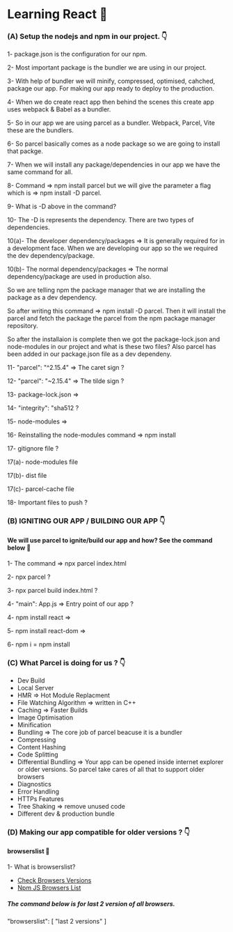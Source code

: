 # Learning React 🚀

### (A) Setup the nodejs and npm in our project. 👇

1- package.json is the configuration for our npm.

2- Most important package is the bundler we are using in our project.

3- With help of bundler we will minify, compressed, optimised, cahched, package our app. For making our app ready to deploy to the production.

4- When we do create react app then behind the scenes this create app uses webpack & Babel as a bundler.

5- So in our app we are using parcel as a bundler. Webpack, Parcel, Vite these are the bundlers.

6- So parcel basically comes as a node package so we are going to install that packge.

7- When we will install any package/dependencies in our app we have the same command for all.

8- Command => npm install parcel but we will give the parameter a flag which is => npm install -D parcel.

9- What is -D above in the command?

10- The -D is represents the dependency. There are two types of dependencies.

10(a)- The developer dependency/packages => It is generally required for in a development face. When we are developing our app so the we required the dev dependency/package.

10(b)- The normal dependency/packages => The normal dependency/package are used in production also.

So we are telling npm the package manager that we are installing the package as a dev dependency.

So after writing this command => npm install -D parcel. Then it will install the parcel and fetch the package the parcel from the npm package manager repository.

So after the installaion is complete then we got the package-lock.json and node-modules in our project and what is these two files? Also parcel has been added in our package.json file as a dev dependeny.

11- "parcel": "^2.15.4" => The caret sign ?

12- "parcel": "~2.15.4" => The tilde sign ?

13- package-lock.json =>

14- "integrity": "sha512 ?

15- node-modules =>

16- Reinstalling the node-modules command => npm install

17- gitignore file ?

17(a)- node-modules file

17(b)- dist file

17(c)- parcel-cache file

18- Important files to push ?

### (B) IGNITING OUR APP / BUILDING OUR APP 👇

#### We will use parcel to ignite/build our app and how? See the command below 🚀

1- The command => npx parcel index.html

2- npx parcel ?

3- npx parcel build index.html ? 

4- "main": App.js => Entry point of our app ?

4- npm install react =>

5- npm install react-dom =>

6- npm i = npm install

### (C) What Parcel is doing for us ? 👇

- Dev Build
- Local Server
- HMR => Hot Module Replacment
- File Watching Algorithm => written in C++
- Caching => Faster Builds
- Image Optimisation
- Minification
- Bundling => The core job of parcel beacuse it is a bundler
- Compressing
- Content Hashing
- Code Splitting
- Differential Bundling => Your app can be opened inside internet explorer or older versions. So parcel take cares of all that to support older browsers
- Diagnostics
- Error Handling
- HTTPs Features
- Tree Shaking => remove unused code
- Different dev & production bundle

### (D) Making our app compatible for older versions ? 👇

#### browserslist 📂

1- What is browserslist?

- [Check Browsers Versions](https://browserslist.dev/)
- [Npm JS Browsers List ](https://www.npmjs.com/package/browserslist)

##### The command below is for last 2 version of all browsers.

"browserslist": [
"last 2 versions"
]
